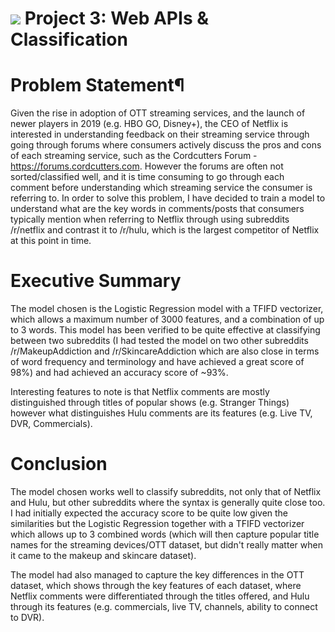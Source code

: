 # ![](https://ga-dash.s3.amazonaws.com/production/assets/logo-9f88ae6c9c3871690e33280fcf557f33.png) Project 3: Web APIs & Classification

# Problem Statement¶
Given the rise in adoption of OTT streaming services, and the launch of newer players in 2019 (e.g. HBO GO, Disney+), the CEO of Netflix is interested in understanding feedback on their streaming service through going through forums where consumers actively discuss the pros and cons of each streaming service, such as the Cordcutters Forum - https://forums.cordcutters.com. However the forums are often not sorted/classified well, and it is time consuming to go through each comment before understanding which streaming service the consumer is referring to. In order to solve this problem, I have decided to train a model to understand what are the key words in comments/posts that consumers typically mention when referring to Netflix through using subreddits /r/netflix and contrast it to /r/hulu, which is the largest competitor of Netflix at this point in time.

# Executive Summary
The model chosen is the Logistic Regression model with a TFIFD vectorizer, which allows a maximum number of 3000 features, and a combination of up to 3 words. This model has been verified to be quite effective at classifying between two subreddits (I had tested the model on two other subreddits /r/MakeupAddiction and /r/SkincareAddiction which are also close in terms of word frequency and terminology and have achieved a great score of 98%) and had achieved an accuracy score of ~93%.

Interesting features to note is that Netflix comments are mostly distinguished through titles of popular shows (e.g. Stranger Things) however what distinguishes Hulu comments are its features (e.g. Live TV, DVR, Commercials).

# Conclusion
The model chosen works well to classify subreddits, not only that of Netflix and Hulu, but other subreddits where the syntax is generally quite close too. I had initially expected the accuracy score to be quite low given the similarities but the Logistic Regression together with a TFIFD vectorizer which allows up to 3 combined words (which will then capture popular title names for the streaming devices/OTT dataset, but didn't really matter when it came to the makeup and skincare dataset).

The model had also managed to capture the key differences in the OTT dataset, which shows through the key features of each dataset, where Netflix comments were differentiated through the titles offered, and Hulu through its features (e.g. commercials, live TV, channels, ability to connect to DVR).
